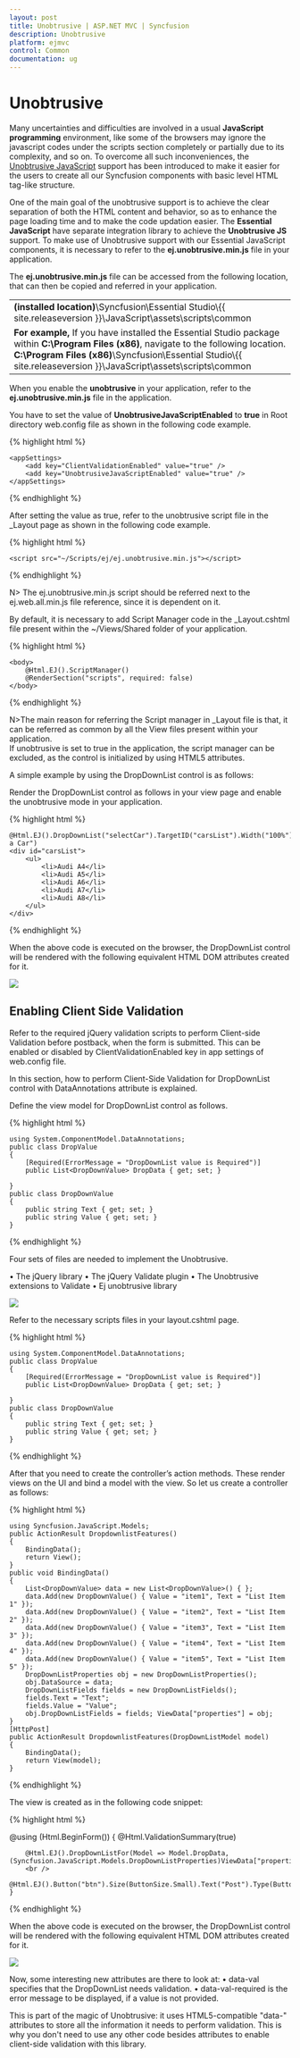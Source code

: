 ```yaml
---
layout: post
title: Unobtrusive | ASP.NET MVC | Syncfusion
description: Unobtrusive
platform: ejmvc
control: Common 
documentation: ug
---
```


# Unobtrusive

Many uncertainties and difficulties are involved in a usual **JavaScript programming** environment, like some of the browsers may ignore the javascript codes under the scripts section completely or partially due to its complexity, and so on. To overcome all such inconveniences, the [Unobtrusive JavaScript](http://www.w3.org/wiki/The_principles_of_unobtrusive_JavaScript) support has been introduced to make it easier for the users to create all our Syncfusion components with basic level HTML tag-like structure.

One of the main goal of the unobtrusive support is to achieve the clear separation of both the HTML content and behavior, so as to enhance the page loading time and to make the code updation easier. The **Essential JavaScript** have separate integration library to achieve the **Unobtrusive JS** support. To make use of Unobtrusive support with our Essential JavaScript components, it is necessary to refer to the **ej.unobtrusive.min.js** file in your application.

The **ej.unobtrusive.min.js** file can be accessed from the following location, that can then be copied and referred in your application.

<table>
<tr>
<td>
<b>(installed location)</b>\Syncfusion\Essential Studio\{{ site.releaseversion }}\JavaScript\assets\scripts\common
</td>
</tr>
<tr>
<td>
<b>For example,</b> If you have installed the Essential Studio package within <b>C:\Program Files (x86)</b>, navigate to the following location.
<br/>
<b>C:\Program Files (x86)</b>\Syncfusion\Essential Studio\{{ site.releaseversion }}\JavaScript\assets\scripts\common
</td>
</tr>
</table>

When you enable the **unobtrusive** in your application, refer to the **ej.unobtrusive.min.js** file in the application.

You have to set the value of **UnobtrusiveJavaScriptEnabled** to **true** in Root directory web.config file as shown in the following code example.

{% highlight html %}

    <appSettings>
        <add key="ClientValidationEnabled" value="true" />
        <add key="UnobtrusiveJavaScriptEnabled" value="true" />
    </appSettings>

{% endhighlight %}

After setting the value as true, refer to the unobtrusive script file in the _Layout page as shown in the following code example.

{% highlight html %}

    <script src="~/Scripts/ej/ej.unobtrusive.min.js"></script>

{% endhighlight %}

N> The ej.unobtrusive.min.js script should be referred next to the ej.web.all.min.js file reference, since it is dependent on it.

By default, it is necessary to add Script Manager code in the _Layout.cshtml file present within the ~/Views/Shared folder of your application.

{% highlight html %}

    <body>
        @Html.EJ().ScriptManager()
        @RenderSection("scripts", required: false)
    </body>

{% endhighlight %}

N>The main reason for referring the Script manager in _Layout file is that, it can be referred as common by all the View files present within your application.<BR>
If unobtrusive is set to true in the application, the script manager can be excluded, as the control is initialized by using HTML5 attributes.

A simple example by using the DropDownList control is as follows:

Render the DropDownList control as follows in your view page and enable the unobtrusive mode in your application.

{% highlight html %}

    @Html.EJ().DropDownList("selectCar").TargetID("carsList").Width("100%").WatermarkText("Select a Car")
    <div id="carsList">
        <ul>
            <li>Audi A4</li>
            <li>Audi A5</li>
            <li>Audi A6</li>
            <li>Audi A7</li>
            <li>Audi A8</li>
        </ul>
    </div>

{% endhighlight %}

When the above code is executed on the browser, the DropDownList control will be rendered with the following equivalent HTML DOM attributes created for it.

![](Core_images/unobtrusive1.png)

## Enabling Client Side Validation

Refer to the required jQuery validation scripts to perform Client-side Validation before postback, when the form is submitted. This can be enabled or disabled by ClientValidationEnabled key in app settings of web.config file.

In this section, how to perform Client-Side Validation for DropDownList control with DataAnnotations attribute is explained.

Define the view model for DropDownList control as follows.

{% highlight html %}

    using System.ComponentModel.DataAnnotations;
    public class DropValue
    {
        [Required(ErrorMessage = "DropDownList value is Required")]
        public List<DropDownValue> DropData { get; set; }

    }
    public class DropDownValue
    {
        public string Text { get; set; }
        public string Value { get; set; }
    }

{% endhighlight %}

Four sets of files are needed to implement the Unobtrusive.

•	The jQuery library
•	The jQuery Validate plugin
•	The Unobtrusive extensions to Validate
•	Ej unobtrusive library 

![](Core_images/unobtrusive2.png)

Refer to the necessary scripts files in your layout.cshtml page.

{% highlight html %}

    using System.ComponentModel.DataAnnotations; 
    public class DropValue
    {
        [Required(ErrorMessage = "DropDownList value is Required")]
        public List<DropDownValue> DropData { get; set; }

    }
    public class DropDownValue
    {
        public string Text { get; set; }
        public string Value { get; set; }
    }

{% endhighlight %}

After that you need to create the controller’s action methods. These render views on the UI and bind a model with the view. So let us create a controller as follows:

{% highlight html %}

    using Syncfusion.JavaScript.Models; 
    public ActionResult DropdownlistFeatures() 
    { 
        BindingData(); 
        return View(); 
    } 
    public void BindingData() 
    { 
        List<DropDownValue> data = new List<DropDownValue>() { }; 
        data.Add(new DropDownValue() { Value = "item1", Text = "List Item 1" });
        data.Add(new DropDownValue() { Value = "item2", Text = "List Item 2" }); 
        data.Add(new DropDownValue() { Value = "item3", Text = "List Item 3" }); 
        data.Add(new DropDownValue() { Value = "item4", Text = "List Item 4" }); 
        data.Add(new DropDownValue() { Value = "item5", Text = "List Item 5" });
        DropDownListProperties obj = new DropDownListProperties(); 
        obj.DataSource = data;
        DropDownListFields fields = new DropDownListFields();
        fields.Text = "Text";
        fields.Value = "Value"; 
        obj.DropDownListFields = fields; ViewData["properties"] = obj; 
    } 
    [HttpPost]
    public ActionResult DropdownlistFeatures(DropDownListModel model) 
    { 
        BindingData(); 
        return View(model); 
    }

{% endhighlight %}

The view is created as in the following code snippet:

{% highlight html %}

   @using (Html.BeginForm())
    {
        @Html.ValidationSummary(true)

        @Html.EJ().DropDownListFor(Model => Model.DropData, (Syncfusion.JavaScript.Models.DropDownListProperties)ViewData["properties"])
        <br />
        @Html.EJ().Button("btn").Size(ButtonSize.Small).Text("Post").Type(ButtonType.Submit)
    }

{% endhighlight %}

When the above code is executed on the browser, the DropDownList control will be rendered with the following equivalent HTML DOM attributes created for it.

![](Core_images/unobtrusive3.png)

Now, some interesting new attributes are there to look at:
•	data-val specifies that the DropDownList needs validation.
•	data-val-required is the error message to be displayed, if a value is not provided.

This is part of the magic of Unobtrusive: it uses HTML5-compatible "data-" attributes to store all the information it needs to perform validation. This is why you don't need to use any other code besides attributes to enable client-side validation with this library.

